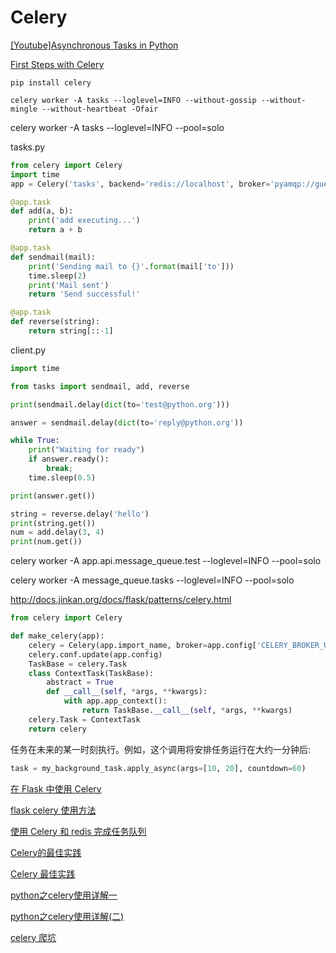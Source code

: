 # Celery

[[Youtube]Asynchronous Tasks in Python](<https://www.youtube.com/watch?v=fg-JfZBetpM&list=PLXmMXHVSvS-DvYrjHcZOg7262I9sGBLFR&index=1>)

[First Steps with Celery](<http://docs.celeryproject.org/en/latest/getting-started/first-steps-with-celery.html>)

`pip install celery`

`celery worker -A tasks --loglevel=INFO --without-gossip --without-mingle --without-heartbeat -Ofair`

celery worker -A tasks --loglevel=INFO --pool=solo

tasks.py

```python
from celery import Celery
import time
app = Celery('tasks', backend='redis://localhost', broker='pyamqp://guest@localhost//')

@app.task
def add(a, b):
    print('add executing...')
    return a + b

@app.task
def sendmail(mail):
    print('Sending mail to {}'.format(mail['to']))
    time.sleep(2)
    print('Mail sent')
    return 'Send successful!'

@app.task
def reverse(string):
    return string[::-1]
```

client.py

```python
import time

from tasks import sendmail, add, reverse

print(sendmail.delay(dict(to='test@python.org')))

answer = sendmail.delay(dict(to='reply@python.org'))

while True:
    print("Waiting for ready")
    if answer.ready():
        break;
    time.sleep(0.5)

print(answer.get())

string = reverse.delay('hello')
print(string.get())
num = add.delay(3, 4)
print(num.get())
```

celery worker -A app.api.message_queue.test --loglevel=INFO --pool=solo

celery worker -A message_queue.tasks --loglevel=INFO --pool=solo

<http://docs.jinkan.org/docs/flask/patterns/celery.html>

```python
from celery import Celery

def make_celery(app):
    celery = Celery(app.import_name, broker=app.config['CELERY_BROKER_URL'])
    celery.conf.update(app.config)
    TaskBase = celery.Task
    class ContextTask(TaskBase):
        abstract = True
        def __call__(self, *args, **kwargs):
            with app.app_context():
                return TaskBase.__call__(self, *args, **kwargs)
    celery.Task = ContextTask
    return celery
```

任务在未来的某一时刻执行。例如，这个调用将安排任务运行在大约一分钟后:

```python
task = my_background_task.apply_async(args=[10, 20], countdown=60)
```

[在 Flask 中使用 Celery](http://www.pythondoc.com/flask-celery/first.html)

[flask celery 使用方法](https://www.cnblogs.com/huchong/p/9078661.html)

[使用 Celery 和 redis 完成任务队列](https://windard.com/opinion/2017/03/18/Task-Queue-Celery)

[Celery的最佳实践](<https://www.jianshu.com/p/cc3a0ffb9c76>)

[Celery 最佳实践](<http://einverne.github.io/post/2017/05/celery-best-practice.html>)

[python之celery使用详解一](https://www.cnblogs.com/cwp-bg/p/8759638.html)

[python之celery使用详解(二)](https://www.cnblogs.com/cwp-bg/p/10575688.html)

[celery 爬坑](<https://www.laoyuyu.me/2018/02/10/python_flask_celery/>)

